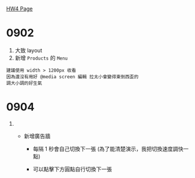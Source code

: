 [HW4 Page](https://huanciou.github.io/remote-assignments/Week-1/Assignment-4/index.html)

# 0902

1. 大致 layout
2. 新增 `Products` 的 `Menu`

`建議使用 width > 1200px 收看` <br>
`因為還沒有用好 @media screen 編輯 拉太小會變得東倒西歪的` <br>
`調大小調的好生氣` <br>

# 0904

1.  - 新增廣告牆

      - 每隔 1 秒會自己切換下一張 (為了能清楚演示，我把切換速度調快一點)

      - 可以點擊下方圓點自行切換下一張
